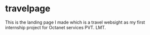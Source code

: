 # travelpage
This is the landing page I made which is a travel websight as my first internship project for Octanet services PVT. LMT.
